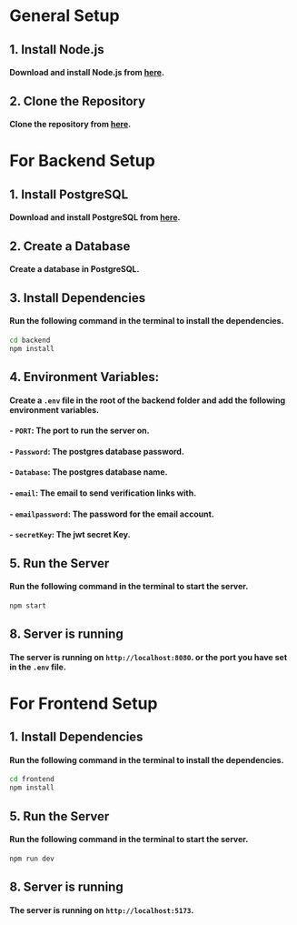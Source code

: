 # General Setup

## 1. Install Node.js
#### Download and install Node.js from [here](https://nodejs.org/en/download/).

## 2. Clone the Repository
#### Clone the repository from [here](https://github.com/ImaginedTime/EmailVerifiedLogin.git).

# For Backend Setup

## 1. Install PostgreSQL
#### Download and install PostgreSQL from [here](https://www.postgresql.org/download/).

## 2. Create a Database
#### Create a database in PostgreSQL.

## 3. Install Dependencies
#### Run the following command in the terminal to install the dependencies.
```bash
cd backend
npm install
```

## 4. Environment Variables:
#### Create a `.env` file in the root of the backend folder and add the following environment variables.

####   - `PORT`: The port to run the server on.
####   - `Password`: The postgres database password.
####   - `Database`: The postgres database name.
####   - `email`: The email to send verification links with.
####   - `emailpassword`: The password for the email account.
####   - `secretKey`: The jwt secret Key.


## 5. Run the Server
#### Run the following command in the terminal to start the server.
```bash
npm start
```

## 8. Server is running
#### The server is running on `http://localhost:8080`. or the port you have set in the `.env` file.


# For Frontend Setup

## 1. Install Dependencies
#### Run the following command in the terminal to install the dependencies.
```bash
cd frontend
npm install
```

## 5. Run the Server
#### Run the following command in the terminal to start the server.
```bash
npm run dev
```

## 8. Server is running
#### The server is running on `http://localhost:5173`.